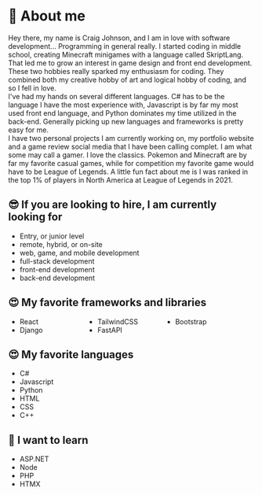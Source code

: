 # 👑 About me
Hey there, my name is Craig Johnson, and I am in love with software development... Programming in general really. I started coding in middle school, creating Minecraft minigames with a language called SkriptLang. That led me to grow an interest in game design and front end development. These two hobbies really sparked my enthusiasm for coding. They combined both my creative hobby of art and logical hobby of coding, and so I fell in love.     
I've had my hands on several different languages. C# has to be the language I have the most experience with, Javascript is by far my most used front end language, and Python dominates my time utilized in the back-end. Generally picking up new languages and frameworks is pretty easy for me.     
I have two personal projects I am currently working on, my portfolio website and a game review social media that I have been calling complet. I am what some may call a gamer. I love the classics. Pokemon and Minecraft are by far my favorite casual games, while for competition my favorite game would have to be League of Legends. A little fun fact about me is I was ranked in the top 1% of players in North America at League of Legends in 2021.     

## 😎 If you are looking to hire, I am currently looking for
- Entry, or junior level
- remote, hybrid, or on-site
- web, game, and mobile development
- full-stack development
- front-end development
- back-end development

## 😍 My favorite frameworks and libraries

<ul style="display:grid; grid-template-columns: 33% 33% 33%;">
  <li>React</li>
  <li>TailwindCSS</li>
  <li>Bootstrap</li>
  <li>Django</li>
  <li>FastAPI</li>
</ul>

## 😍 My favorite languages
- C#
- Javascript
- Python
- HTML
- CSS
- C++

## 🍒 I want to learn
- ASP.NET
- Node
- PHP
- HTMX
